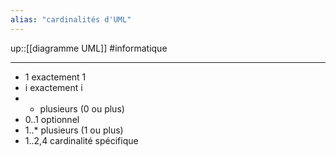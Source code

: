 ```yaml
---
alias: "cardinalités d'UML"
---
```

up::[[diagramme UML]]
#informatique

----

 - 1 exactement 1
 - i exactement i
 - * plusieurs (0 ou plus)
 - 0..1 optionnel
 - 1..* plusieurs (1 ou plus)
 - 1..2,4 cardinalité spécifique
